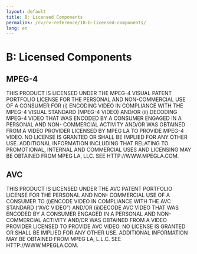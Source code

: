 ```yaml
---
layout: default
title: B: Licensed Components
permalink: /rv/rv-reference/18-b-licensed-components/
lang: en
---
```


# B: Licensed Components

## MPEG-4

THIS PRODUCT IS LICENSED UNDER THE MPEG-4 VISUAL PATENT PORTFOLIO LICENSE FOR THE PERSONAL AND NON-COMMERCIAL USE OF A CONSUMER FOR (i) ENCODING VIDEO IN COMPLIANCE WITH THE MPEG-4 VISUAL STANDARD (MPEG-4 VIDEO) AND/OR (ii) DECODING MPEG-4 VIDEO THAT WAS ENCODED BY A CONSUMER ENGAGED IN A PERSONAL AND NON- COMMERCIAL ACTIVITY AND/OR WAS OBTAINED FROM A VIDEO PROVIDER LICENSED BY MPEG LA TO PROVIDE MPEG-4 VIDEO. NO LICENSE IS GRANTED OR SHALL BE IMPLIED FOR ANY OTHER USE. ADDITIONAL INFORMATION INCLUDING THAT RELATING TO PROMOTIONAL, INTERNAL AND COMMERCIAL USES AND LICENSING MAY BE OBTAINED FROM MPEG LA, LLC. SEE HTTP://WWW.MPEGLA.COM.

## AVC

THIS PRODUCT IS LICENSED UNDER THE AVC PATENT PORTFOLIO LICENSE FOR THE PERSONAL AND NON- COMMERCIAL USE OF A CONSUMER TO (i)ENCODE VIDEO IN COMPLIANCE WITH THE AVC STANDARD (“AVC VIDEO”) AND/OR (ii)DECODE AVC VIDEO THAT WAS ENCODED BY A CONSUMER ENGAGED IN A PERSONAL AND NON-COMMERCIAL ACTIVITY AND/OR WAS OBTAINED FROM A VIDEO PROVIDER LICENSED TO PROVIDE AVC VIDEO. NO LICENSE IS GRANTED OR SHALL BE IMPLIED FOR ANY OTHER USE. ADDITIONAL INFORMATION MAY BE OBTAINED FROM MPEG LA, L.L.C. SEE HTTP://WWW.MPEGLA.COM.
